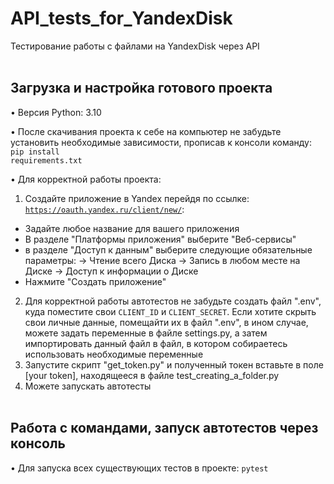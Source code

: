 # API_tests_for_YandexDisk
Тестирование работы с файлами на YandexDisk через API
<br /> <br />

## Загрузка и настройка готового проекта
• Версия Python: 3.10

• После скачивания проекта к себе на компьютер не забудьте установить необходимые зависимости, прописав к консоли команду: 
<code>pip install requirements.txt</code>

• Для корректной работы проекта: 
1) Создайте приложение в Yandex перейдя по ссылке: <code>https://oauth.yandex.ru/client/new/</code>:
- Задайте любое название для вашего приложения
- В разделе "Платформы приложения" выберите "Веб-сервисы"
- в разделе "Доступ к данным" выберите следующие обязательные параметры: 
-> Чтение всего Диска
-> Запись в любом месте на Диске
-> Доступ к информации о Диске
- Нажмите "Создать приложение"
2) Для корректной работы автотестов не забудьте создать файл ".env", куда поместите свои <code>CLIENT_ID</code> и <code>CLIENT_SECRET</code>. Если хотите скрыть свои личные данные, помещайти их в файл ".env", в ином случае, можете задать переменные в файле settings.py, а затем импортировать данный файл в файл, в котором собираетесь использовать необходимые переменные
3) Запустите скрипт "get_token.py" и полученный токен вставьте в поле [your token], находящееся в файле test_creating_a_folder.py
4) Можете запускать автотесты
<br /> <br />

## Работа с командами, запуск автотестов через консоль
• Для запуска всех существующих тестов в проекте: <code>pytest</code>
<br /> <br />
